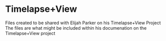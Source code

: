 # Timelapse+View
Files created to be shared with Elijah Parker on his Timelapse+View Project
The files are what might be included within his documenation on the Timelapse+View project
